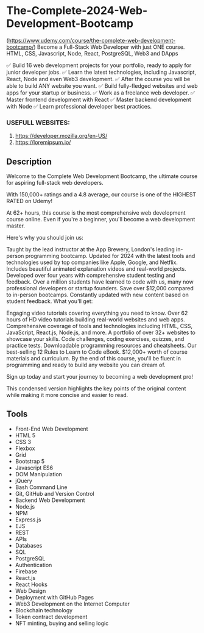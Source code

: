 # The-Complete-2024-Web-Development-Bootcamp

(https://www.udemy.com/course/the-complete-web-development-bootcamp/)
Become a Full-Stack Web Developer with just ONE course. HTML, CSS, Javascript, Node, React, PostgreSQL, Web3 and DApps

✅ Build 16 web development projects for your portfolio, ready to apply for junior developer jobs.
✅ Learn the latest technologies, including Javascript, React, Node and even Web3 development.
✅ After the course you will be able to build ANY website you want.
✅ Build fully-fledged websites and web apps for your startup or business.
✅ Work as a freelance web developer.
✅ Master frontend development with React
✅ Master backend development with Node
✅ Learn professional developer best practices.

### USEFULL WEBSITES: 
1. https://developer.mozilla.org/en-US/
2. https://loremipsum.io/

## Description
Welcome to the Complete Web Development Bootcamp, the ultimate course for aspiring full-stack web developers.

With 150,000+ ratings and a 4.8 average, our course is one of the HIGHEST RATED on Udemy!

At 62+ hours, this course is the most comprehensive web development course online. Even if you're a beginner, you'll become a web development master.

Here's why you should join us:

Taught by the lead instructor at the App Brewery, London's leading in-person programming bootcamp.
Updated for 2024 with the latest tools and technologies used by top companies like Apple, Google, and Netflix.
Includes beautiful animated explanation videos and real-world projects.
Developed over four years with comprehensive student testing and feedback.
Over a million students have learned to code with us, many now professional developers or startup founders.
Save over $12,000 compared to in-person bootcamps.
Constantly updated with new content based on student feedback.
What you'll get:

Engaging video tutorials covering everything you need to know.
Over 62 hours of HD video tutorials building real-world websites and web apps.
Comprehensive coverage of tools and technologies including HTML, CSS, JavaScript, React.js, Node.js, and more.
A portfolio of over 32+ websites to showcase your skills.
Code challenges, coding exercises, quizzes, and practice tests.
Downloadable programming resources and cheatsheets.
Our best-selling 12 Rules to Learn to Code eBook.
$12,000+ worth of course materials and curriculum.
By the end of this course, you'll be fluent in programming and ready to build any website you can dream of.

Sign up today and start your journey to becoming a web development pro!

This condensed version highlights the key points of the original content while making it more concise and easier to read.

## Tools
- Front-End Web Development
- HTML 5
- CSS 3
- Flexbox
- Grid
- Bootstrap 5
- Javascript ES6
- DOM Manipulation
- jQuery
- Bash Command Line
- Git, GitHub and Version Control
- Backend Web Development
- Node.js
- NPM
- Express.js
- EJS
- REST
- APIs
- Databases
- SQL
- PostgreSQL
- Authentication
- Firebase
- React.js
- React Hooks
- Web Design
- Deployment with GitHub Pages
- Web3 Development on the Internet Computer
- Blockchain technology
- Token contract development
- NFT minting, buying and selling logic
